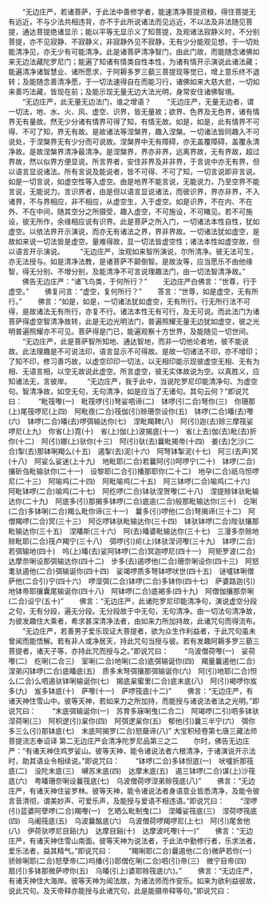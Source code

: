 <!-- { "loadSidebar": true } -->
　　“无边庄严，若诸菩萨，于此法中善修学者，能速清净菩提资粮，得住菩提无有远近，不与少法共相违背，亦不于此所说诸法而见远近，不以法及非法随见菩提，通达菩提绝诸显示；能以平等无显示义了知菩提，及观诸法寂静义时，不分别菩提，亦不见寂静、不寂静义，非寂静外见不寂静，无有少分能观见想，于一切处能清净见，亦无少有可能清净。此是诸菩萨清净智门，由此门故，而能随念诸佛如来无边法藏陀罗尼门；能遍了知诸有情类自性本性，为诸有情开示演说此诸法藏；能遍清净诸智慧业、诸所愿求，于阿耨多罗三藐三菩提现等觉已，增上意乐终不退转；及能随念善清净愿，于一切法速得自在而能习行，诸佛如来大慈大悲，一切如来善巧法藏，皆现在前；及能示现无量无边大法光明，身常安住诸佛智境。
　　“无边庄严，此无量无边法门，谁之增语？
　　“无边庄严，无量无边者，谓一切法，地、水、火、风、虚空、识界，皆无量故；欲界、色界及无色界，诸有情界无有量故。然无少分诸有情界可得了知，有情无故。如是，如是，此有情界不可得、不可了知，界无有故。是故诸法等涅槃界，趣入涅槃。一切诸法皆同趣入不可说处，于涅槃界无有少分而可说故。涅槃界中无有障碍，亦无盖覆障碍，盖覆永清净故。是故涅槃界清净最清净。是涅槃界，界亦非界，远离界故，无有界故，超过界故，然以似界方便显说。所言界者，安住非界及非非界，于言说中亦无有界，但以语言显说诸法。所有言说及能说者，皆不可得、不可了知，一切言说即非言说。如是一切言说，如虚空性等入虚空。由是地界不能言说，无能说力，乃至空界不能言说，无能说力。言识界者，由是但以语言显说诸法，而彼识界，界亦非界，不入诸界，不与界相应，非不相应，从虚空生，入于虚空。如是识界，不在内、不在外、不在中间，随其空分之所摄受，趣入虚空，不可施设，不可睹见。若不可施设，彼无所作，余缘相应说有识界。此是菩萨之所入门，一切诸法本性自性，犹如虚空。以依法界开示演说，而亦无有诸法之界，界非界故。一切诸法犹如虚空，是故如来说一切法皆是虚空。量难得故，显一切法皆虚空性；诸法本性如虚空故，但以语言开示演说。
　　“无边庄严，汝观如来智所演说，尔所清净。彼无法可生，亦无法授与。如是清净法教，是诸菩萨不颠倒智。是故汝等，应当愿乐不由他缘智，得无分别、不增分别，及能清净不可言说理趣法门，由一切法智清净故。”
　　佛告无边庄严：“诸飞鸟类，于何所行？”
　　无边庄严白佛言：“世尊，行于虚空。”
　　佛复问言：“虚空，复何所行？”
　　答言：“世尊，如是虚空，无有所行。”
　　佛言：“如是，如是，一切诸法犹如虚空，无有所行。行无所行法不可得，是故诸法无有所行，亦复不行。诸法本性无有可行，及无可说。而此法门为诸菩萨得虚空智清净故转，此是无边光明法门，普遍照耀无量无边犹如虚空，彼之光明普遍照耀亦不可见。菩萨得是门已，能遍观察十方世界，及能随见一切世间。
　　“无边庄严，此是菩萨智所知地、通达智地，而非一切他论者地，彼不能说故。此法理趣是不可说法印，语言显示不可得故。是故一切诸法不印，亦不增印；了知不印，修习善巧故，以虚空印印一切法，以无相印能示现彼虚空无相、无有为相、无语言相，以空无故说此虚空。所言虚空，彼无实体故说为空。以真胜义，应知诸法无，言彼岸。
　　“无边庄严，我于此中，当说陀罗尼印能清净句、为虚空句。智清净故，如空无句，无句清净，如是应当了无诸句。其句云何？”即说咒曰：
　　“毗筏嚟(一)　毗筏啰(引)弩娑呬谛(二)　钵啰(引二合)弩你(三)　你珊那(上)尾筏啰尼(上四)　阿毗夜(二合)筏伽(引)赊珊奈设你(五)　钵啰(二合)皤(去)嚟(六)　钵啰(二合)皤(去)啰弭输达你(七)　涅毗羯鞞(八)　阿(引)迦(去)赊三摩筏娑啰尼(上九)　你省(上)霓(十)　省(上)伽(上)波揭底(十一)　省(上去)伽(去)毗(去)折你(十二)　阿(引)娜(上)驮你(十三)　阿(引)驮(去)曩毗揭帝(十四)　姜(去)乞沙(二合)掣(去)那钵唎羯么(十五)　遏掣(去)泥(十六)　阿弩钵掣泥(十七)　阿三(去声)冥(十八)　阿娑么娑迷(上十九)　地毗耶(二合)若曩阿(引)呵啰宁(二十)　钵啰(二合)攘斫刍毗输驮你(二十一)　设黎耶(二合引)播那耶你(二十二)　地孕(二合)祇乌怛啰尼(二十三)　阿喻鸡(二十四)　阿毗喻鸡(二十五)　阿三钵啰(二合)喻鸡(二十六)　阿毗钵啰(二合)喻鸡(二十七)　阿纥啰(二合)钵驮涅贺嚟(二十八)　涅提赊钵驮毗输达你(二十九)　阿底多(引)那揭多钵啰(二合)底逾(二合)般那毗输达你(三十)　讫唎(二合)多钵唎(二合)羯么毗你谛(三十一)　曩多(引)啰他(二合)弩揭谛(三十二)　阿僧羯啰(二合)冥(三十三)　阿讫啰钵驮毗输达你(三十四)　钵驮钵啰(二合)陛驮攘那毗输达你(三十五)　涅皤斯(三十六)　阿(去)皤婆毗输达你(三十七)　三漫多奈赊地赊毗耶(二合)筏卢羯宁(三十八)　弭啰(引)疟(上)钵驮涅诃嚟(三十九)　钵啰(二合)若弭输地(四十)　呜(上)皤(去)娑阿钵啰(二合)冥迦啰尼(四十一)　阿矩罗波(二合)达摩奈唎设那弭输达你(四十二)　步多(去)遏啰他(二合)珊奈唎设你(四十三)　阿怒耄驮遏他(二合)弭输诞你(四十四)　娑竭啰质多弩钵啰吠世(四十五)　谜嚧钵唎僧萨他(二合引)宁(四十六)　啰湿弭(二合)钵啰(二合)多钵你(四十七)　萨婆路迦(引)地钵帝耶攘囊尾输诞你(四十八)　阿钵啰(二合)底褐多(四十九)　阿僧伽攘那奈唎(二合)设宁(五十)”
　　佛言：“无边庄严，此诸陀罗尼印能清净句，演说虚空分段之句，无有分段，遍无分段。无分段故于中无句，无句清净。由一切法句清净故，为彼发趣住大乘者，希求甚深清净法者，由如来力所加持故，此诸咒句而得流布。
　　“无边庄严，若善男子爱乐现证大菩提者，欲为众生作利益者，于此咒句虽未曾闻而能悟解。若有非人或净居天，持此咒句当授与彼。若有发趣阿耨多罗三藐三菩提者，诸天子等，亦持此咒而授与之。”即说咒曰：
　　“乌波僧荷嚟(一)　娑荷嚟(二)　纥唎(二合三)　室唎(二合)地唎(二合)底弭输诞你(四)　羯量曩遏他(二合)涅弟闪钵啰(二合)底皤底(五)　质多末弩弭攘那弭输诞你(六)　阿(引)地耶(二合)怛么(二合)么呬遏驮钵唎输诞你(七)　揭底枲蜜里(二合)底末底(八)　阿(引)褐啰你岌多(九)　岌多钵底(十)　萨嚟(十一)　萨啰筏底(十二)”
　　佛言：“无边庄严，有诸天神住雪山中。彼等天神，若如来力之所加持，而能授与诸说法者法之光明。”即说咒曰：
　　“末底弭输诞你(一)　苏育多寐唎曳(二合二)　阿竭啰(二引)呬多钵驮涅荷唎(三)　阿枳逻(引)枲你(四)　阿弭逻枲你(五)　郁他(引)曩三半宁(六)　弭你多三么(引)那钵底(七)　末底阿揭罗(二合)怒蘖谛(八)”
大宝积经卷第七唐三藏法师菩提流志奉诏译
第二无边庄严会清净陀罗尼品第三之二
　　尔时，佛告无边庄严：“有诸天神住鸡罗娑山。彼等天神，能令诸说法者六根清净，于诸演说开示法时，助其语业令相续说。”即说咒曰：
　　“钵啰(二合)多钵怛底(一)　吠嚧折那筏底(二)　没陀末底(三)　嚩苏末底(四)　达摩末底(五)　遏三钵啰(二合)谋(上)沙筏底(六)　粤皤珊奈唎设曩筏底(七)　乌波僧荷啰涅弟赊筏底(八)”
　　佛言：“无边庄严，有诸天神住娑罗林。彼等天神，能令诸说法者身语意业皆悉清净，及能令彼言音清彻，谓美妙声、可爱乐声，及能授与爱语不相违语。”即说咒曰：
　　“涅啰(引)蓝婆阿孽啰(二合)羯嚟(一)　乞晒么毗制曳(二)　涅皤娑筏底(三)　涅荷啰筏底(四)　乌阇筏底(五)　乌波曩酩底(六)　乌波僧荷啰羯啰尼(上七)　阿(引)尾舍他(八)　伊荷驮啰尼目谿(九)　达摩目谿(十)　达摩波吒嚟(十一)”
　　佛言：“无边庄严，有诸天神住雪山南面。彼等天神为说法者，于此法中勤修行者，乐求法者，爱乐法者，益其精气。”即说咒曰：
　　“羯唎耶(二合)曩遏他(二合)微萨若你(一)　骄赊唎耶(二合)怒孽帝(二)呜播(引)耶僧仡唎(二合)呬(引)帝(三)　微宁目帝(四)　扇(引)多钵那微萨啰你(五)　乌皤(引上)婆耶赊筏底(六)。”
　　佛言：“无边庄严，有诸天神住大海岸。彼等天神为闻法故，为诸法师而作安乐。如来为欲利益彼故，说此咒句。及天帝释亦能授与此诸咒句，此是能摄帝释等句。”即说咒曰：
